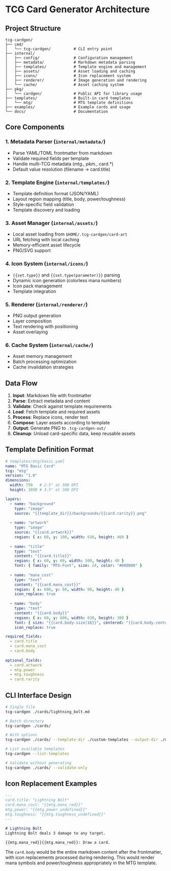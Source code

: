 # TCG Card Generator Architecture

## Project Structure
```
tcg-cardgen/
├── cmd/
│   └── tcg-cardgen/          # CLI entry point
├── internal/
│   ├── config/               # Configuration management
│   ├── metadata/             # Markdown metadata parsing
│   ├── templates/            # Template engine and management
│   ├── assets/               # Asset loading and caching
│   ├── icons/                # Icon replacement system
│   ├── renderer/             # Image generation and rendering
│   └── cache/                # Asset caching system
├── pkg/
│   └── cardgen/              # Public API for library usage
├── templates/                # Built-in card templates
│   └── mtg/                  # MTG template definitions
├── examples/                 # Example cards and usage
└── docs/                     # Documentation
```

## Core Components

### 1. Metadata Parser (`internal/metadata/`)
- Parse YAML/TOML frontmatter from markdown
- Validate required fields per template
- Handle multi-TCG metadata (mtg.*, pkm.*, card.*)
- Default value resolution (filename → card.title)

### 2. Template Engine (`internal/templates/`)
- Template definition format (JSON/YAML)
- Layout region mapping (title, body, power/toughness)
- Style-specific field validation
- Template discovery and loading

### 3. Asset Manager (`internal/assets/`)
- Local asset loading from `$HOME/.tcg-cardgen/card-art`
- URL fetching with local caching
- Memory-efficient asset lifecycle
- PNG/SVG support

### 4. Icon System (`internal/icons/`)
- `{{set.type}}` and `{{set.type(parameter)}}` parsing
- Dynamic icon generation (colorless mana numbers)
- Icon pack management
- Template integration

### 5. Renderer (`internal/renderer/`)
- PNG output generation
- Layer composition
- Text rendering with positioning
- Asset overlaying

### 6. Cache System (`internal/cache/`)
- Asset memory management
- Batch processing optimization
- Cache invalidation strategies

## Data Flow

1. **Input**: Markdown file with frontmatter
2. **Parse**: Extract metadata and content
3. **Validate**: Check against template requirements
4. **Load**: Fetch template and required assets
5. **Process**: Replace icons, render text
6. **Compose**: Layer assets according to template
7. **Output**: Generate PNG to `.tcg-cardgen-out/`
8. **Cleanup**: Unload card-specific data, keep reusable assets

## Template Definition Format

```yaml
# templates/mtg/basic.yaml
name: "MTG Basic Card"
tcg: "mtg"
version: "1.0"
dimensions:
  width: 750   # 2.5" at 300 DPI
  height: 1050 # 3.5" at 300 DPI

layers:
  - name: "background"
    type: "image"
    source: "{{template_dir}}/backgrounds/{{card.rarity}}.png"
    
  - name: "artwork"
    type: "image"
    source: "{{card.artwork}}"
    region: { x: 60, y: 100, width: 630, height: 460 }
    
  - name: "title"
    type: "text"
    content: "{{card.title}}"
    region: { x: 60, y: 60, width: 500, height: 40 }
    font: { family: "MTG-Font", size: 24, color: "#000000" }
    
  - name: "mana_cost"
    type: "text"
    content: "{{card.mana_cost}}"
    region: { x: 600, y: 60, width: 90, height: 40 }
    icon_replace: true
    
  - name: "body"
    type: "text"
    content: "{{card.body}}"
    region: { x: 60, y: 600, width: 630, height: 300 }
    font: { size: "{{card.body.size|16}}", centered: "{{card.body.centered|false}}" }
    icon_replace: true

required_fields:
  - card.title
  - card.mana_cost
  - card.body
  
optional_fields:
  - card.artwork
  - mtg.power
  - mtg.toughness
  - card.rarity
```

## CLI Interface Design

```bash
# Single file
tcg-cardgen ./cards/lightning_bolt.md

# Batch directory
tcg-cardgen ./cards/

# With options
tcg-cardgen ./cards/ --template-dir ./custom-templates --output-dir ./output --verbose

# List available templates
tcg-cardgen --list-templates

# Validate without generating
tcg-cardgen ./cards/ --validate-only
```

## Icon Replacement Examples

```markdown
---
card.title: "Lightning Bolt"
card.mana_cost: "{{mtg.mana_red}}"
mtg.power: "{{mtg.power_undefined}}"
mtg.toughness: "{{mtg.toughness_undefined}}"
---

# Lightning Bolt
Lightning Bolt deals 3 damage to any target. 

{{mtg.mana_red}}{{mtg.mana_red}}: Draw a card.
```

The `card.body` would be the entire markdown content after the frontmatter, with icon replacements processed during rendering. This would render mana symbols and power/toughness appropriately in the MTG template.